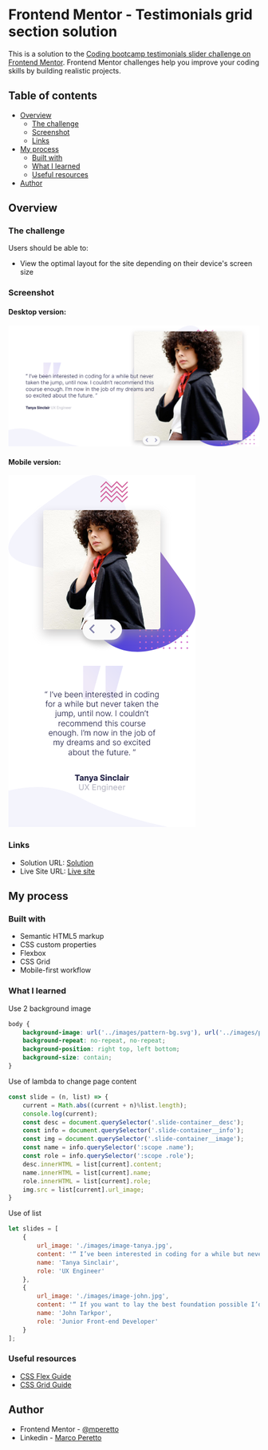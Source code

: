 # Frontend Mentor - Testimonials grid section solution

This is a solution to the [Coding bootcamp testimonials slider challenge on Frontend Mentor](https://www.frontendmentor.io/challenges/coding-bootcamp-testimonials-slider-4FNyLA8JL). Frontend Mentor challenges help you improve your coding skills by building realistic projects. 

## Table of contents

- [Overview](#overview)
  - [The challenge](#the-challenge)
  - [Screenshot](#screenshot)
  - [Links](#links)
- [My process](#my-process)
  - [Built with](#built-with)
  - [What I learned](#what-i-learned)
  - [Useful resources](#useful-resources)
- [Author](#author)

## Overview

### The challenge

Users should be able to:

- View the optimal layout for the site depending on their device's screen size

### Screenshot

#### Desktop version:
![Desktop version](./design/screenshot-desktop.png)

#### Mobile version:
![Mobile version](./design/screenshot-mobile.png)

### Links

- Solution URL: [Solution](https://www.frontendmentor.io/solutions/testimonials-slider-with-sass-and-javascript-1hdA-MKw5)
- Live Site URL: [Live site](https://marcoperetto-testimonials-slider-challenge.netlify.app/)

## My process

### Built with

- Semantic HTML5 markup
- CSS custom properties
- Flexbox
- CSS Grid
- Mobile-first workflow

### What I learned

Use 2 background image
```css
body {
    background-image: url('../images/pattern-bg.svg'), url('../images/pattern-curve.svg');
    background-repeat: no-repeat, no-repeat;
    background-position: right top, left bottom;
    background-size: contain;   
}
```

Use of lambda to change page content
```js
const slide = (n, list) => {
    current = Math.abs((current + n)%list.length);
    console.log(current);
    const desc = document.querySelector('.slide-container__desc');
    const info = document.querySelector('.slide-container__info');
    const img = document.querySelector('.slide-container__image');
    const name = info.querySelector(':scope .name');
    const role = info.querySelector(':scope .role');
    desc.innerHTML = list[current].content;
    name.innerHTML = list[current].name;
    role.innerHTML = list[current].role;
    img.src = list[current].url_image;
}
```

Use of list
```js
let slides = [
    {
        url_image: './images/image-tanya.jpg',
        content: '“ I’ve been interested in coding for a while but never taken the jump, until now. I couldn’t recommend this course enough. I’m now in the job of my dreams and so excited about the future. ”',
        name: 'Tanya Sinclair',
        role: 'UX Engineer'
    },
    {
        url_image: './images/image-john.jpg',
        content: '“ If you want to lay the best foundation possible I’d recommend taking this course. The depth the instructors go into is incredible. I now feel so confident about starting up as a professional developer. ”',
        name: 'John Tarkpor',
        role: 'Junior Front-end Developer'
    }
];
```

### Useful resources

- [CSS Flex Guide](https://css-tricks.com/snippets/css/a-guide-to-flexbox/)
- [CSS Grid Guide](https://css-tricks.com/snippets/css/complete-guide-grid/)

## Author

- Frontend Mentor - [@mperetto](https://www.frontendmentor.io/profile/mperetto)
- Linkedin - [Marco Peretto](https://www.linkedin.com/in/marco-peretto/)
